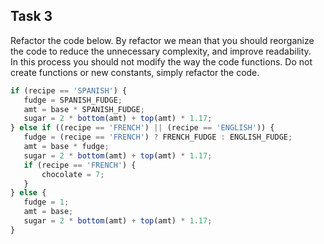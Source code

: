 ## Task 3

Refactor the code below. By refactor we mean that you should reorganize the code to reduce the unnecessary complexity, and improve readability.  
In this process you should not modify the way the code functions. Do not create functions or new constants, simply refactor the code.

```js
if (recipe == 'SPANISH') {
   fudge = SPANISH_FUDGE;
   amt = base * SPANISH_FUDGE;
   sugar = 2 * bottom(amt) + top(amt) * 1.17;
} else if ((recipe == 'FRENCH') || (recipe == 'ENGLISH')) {
   fudge = (recipe == 'FRENCH') ? FRENCH_FUDGE : ENGLISH_FUDGE;
   amt = base * fudge;
   sugar = 2 * bottom(amt) + top(amt) * 1.17;
   if (recipe == 'FRENCH') {
       chocolate = 7;
   }
} else {
   fudge = 1;
   amt = base;
   sugar = 2 * bottom(amt) + top(amt) * 1.17;
}
```
